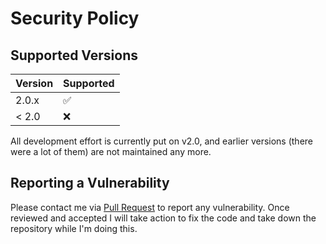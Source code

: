 # Security Policy

## Supported Versions

| Version | Supported          |
| ------- | ------------------ |
| 2.0.x   | :white_check_mark: |
| < 2.0   | :x:                |

All development effort is currently put on v2.0, and earlier versions (there were a lot of them) are not maintained any more.

## Reporting a Vulnerability

Please contact me via [Pull Request](https://github.com/fcathala/fabPack_PC/pulls) to report any vulnerability.
Once reviewed and accepted I will take action to fix the code and take down the repository while I'm doing this.
